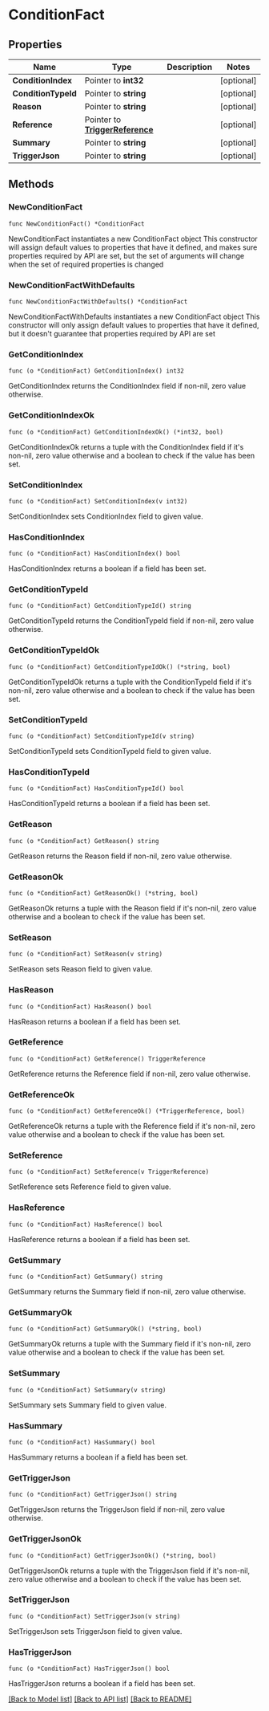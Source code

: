 # ConditionFact

## Properties

Name | Type | Description | Notes
------------ | ------------- | ------------- | -------------
**ConditionIndex** | Pointer to **int32** |  | [optional] 
**ConditionTypeId** | Pointer to **string** |  | [optional] 
**Reason** | Pointer to **string** |  | [optional] 
**Reference** | Pointer to [**TriggerReference**](TriggerReference.md) |  | [optional] 
**Summary** | Pointer to **string** |  | [optional] 
**TriggerJson** | Pointer to **string** |  | [optional] 

## Methods

### NewConditionFact

`func NewConditionFact() *ConditionFact`

NewConditionFact instantiates a new ConditionFact object
This constructor will assign default values to properties that have it defined,
and makes sure properties required by API are set, but the set of arguments
will change when the set of required properties is changed

### NewConditionFactWithDefaults

`func NewConditionFactWithDefaults() *ConditionFact`

NewConditionFactWithDefaults instantiates a new ConditionFact object
This constructor will only assign default values to properties that have it defined,
but it doesn't guarantee that properties required by API are set

### GetConditionIndex

`func (o *ConditionFact) GetConditionIndex() int32`

GetConditionIndex returns the ConditionIndex field if non-nil, zero value otherwise.

### GetConditionIndexOk

`func (o *ConditionFact) GetConditionIndexOk() (*int32, bool)`

GetConditionIndexOk returns a tuple with the ConditionIndex field if it's non-nil, zero value otherwise
and a boolean to check if the value has been set.

### SetConditionIndex

`func (o *ConditionFact) SetConditionIndex(v int32)`

SetConditionIndex sets ConditionIndex field to given value.

### HasConditionIndex

`func (o *ConditionFact) HasConditionIndex() bool`

HasConditionIndex returns a boolean if a field has been set.

### GetConditionTypeId

`func (o *ConditionFact) GetConditionTypeId() string`

GetConditionTypeId returns the ConditionTypeId field if non-nil, zero value otherwise.

### GetConditionTypeIdOk

`func (o *ConditionFact) GetConditionTypeIdOk() (*string, bool)`

GetConditionTypeIdOk returns a tuple with the ConditionTypeId field if it's non-nil, zero value otherwise
and a boolean to check if the value has been set.

### SetConditionTypeId

`func (o *ConditionFact) SetConditionTypeId(v string)`

SetConditionTypeId sets ConditionTypeId field to given value.

### HasConditionTypeId

`func (o *ConditionFact) HasConditionTypeId() bool`

HasConditionTypeId returns a boolean if a field has been set.

### GetReason

`func (o *ConditionFact) GetReason() string`

GetReason returns the Reason field if non-nil, zero value otherwise.

### GetReasonOk

`func (o *ConditionFact) GetReasonOk() (*string, bool)`

GetReasonOk returns a tuple with the Reason field if it's non-nil, zero value otherwise
and a boolean to check if the value has been set.

### SetReason

`func (o *ConditionFact) SetReason(v string)`

SetReason sets Reason field to given value.

### HasReason

`func (o *ConditionFact) HasReason() bool`

HasReason returns a boolean if a field has been set.

### GetReference

`func (o *ConditionFact) GetReference() TriggerReference`

GetReference returns the Reference field if non-nil, zero value otherwise.

### GetReferenceOk

`func (o *ConditionFact) GetReferenceOk() (*TriggerReference, bool)`

GetReferenceOk returns a tuple with the Reference field if it's non-nil, zero value otherwise
and a boolean to check if the value has been set.

### SetReference

`func (o *ConditionFact) SetReference(v TriggerReference)`

SetReference sets Reference field to given value.

### HasReference

`func (o *ConditionFact) HasReference() bool`

HasReference returns a boolean if a field has been set.

### GetSummary

`func (o *ConditionFact) GetSummary() string`

GetSummary returns the Summary field if non-nil, zero value otherwise.

### GetSummaryOk

`func (o *ConditionFact) GetSummaryOk() (*string, bool)`

GetSummaryOk returns a tuple with the Summary field if it's non-nil, zero value otherwise
and a boolean to check if the value has been set.

### SetSummary

`func (o *ConditionFact) SetSummary(v string)`

SetSummary sets Summary field to given value.

### HasSummary

`func (o *ConditionFact) HasSummary() bool`

HasSummary returns a boolean if a field has been set.

### GetTriggerJson

`func (o *ConditionFact) GetTriggerJson() string`

GetTriggerJson returns the TriggerJson field if non-nil, zero value otherwise.

### GetTriggerJsonOk

`func (o *ConditionFact) GetTriggerJsonOk() (*string, bool)`

GetTriggerJsonOk returns a tuple with the TriggerJson field if it's non-nil, zero value otherwise
and a boolean to check if the value has been set.

### SetTriggerJson

`func (o *ConditionFact) SetTriggerJson(v string)`

SetTriggerJson sets TriggerJson field to given value.

### HasTriggerJson

`func (o *ConditionFact) HasTriggerJson() bool`

HasTriggerJson returns a boolean if a field has been set.


[[Back to Model list]](../README.md#documentation-for-models) [[Back to API list]](../README.md#documentation-for-api-endpoints) [[Back to README]](../README.md)


